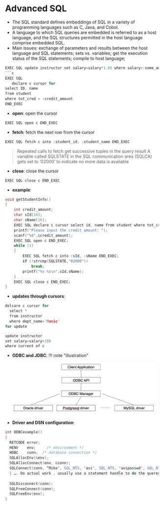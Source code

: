 # Advanced SQL

* The SQL standard defines embeddings of SQL in a variety of programming languages such as C, Java, and Cobol.
* A language to which SQL queries are embedded is referred to as a host language, and the SQL structures permitted in the host language comprise embedded SQL.
* Main issues: exchange of parameters and results between the host language and SQL statements; sets vs. variables; get the execution status of the SQL statements; compile to host language;

```c
EXEC SQL update instructor set salary=salary*1.05 where salary<:some_amount END_EXEC;//:some_amount is a host variable
```c
EXEC SQL
   declare c cursor for     
select ID, name
from student
where tot_cred > :credit_amount
END_EXEC
```

* **open**: open the cursor

```c
EXEC SQL open c END_EXEC
```

* **fetch**: fetch the next row from the cursor

```c
EXEC SQL fetch c into :student_id, :student_name END_EXEC
```

> Repeated calls to fetch get successive tuples in the query result
> A variable called SQLSTATE in the SQL communication area (SQLCA) gets set to ‘02000’ to indicate no more data is available

* **close**: close the cursor

```c
EXEC SQL close c END_EXEC
```

* **example**:

```c
void getStudentInfo()
{
	int credit_amount;
	char sId[16];
	char sName[16];
	EXEC SQL declare c cursor select id, name from student where tot_cred> :credit_amount END EXEC;
	printf("Please input the credit amount: ");	
	scanf("%d",&credit_amount);
	EXEC SQL open c END_EXEC;
	while (1)
	{
		EXEC SQL fetch c into :sId, :sName END_EXEC;
		if (!strcmp(SQLSTATE,"02000"))
			break;
		printf("%s %s\n",sId,sName);
	}
	EXEC SQL close c END_EXEC;
}
```

* **updates through cursors**:

```c
delcare c cursor for
  select *
  from instructor
  where dept_name='Music'
for update
```

```c
update instructor
set salary=salary+100
where current of c
```

* **ODBC and JDBC**:
!!! note "illustration"  

    ![alt text](<Screenshot 2025-03-18 at 11.45.11.png>)

* **Driver and DSN configuration**:

```c
int ODBCexample()
{
  RETCODE error;
  HENV    env;     /* environment */ 
  HDBC    conn;  /* database connection */ 
  SQLAllocEnv(&env);
  SQLAllocConnect(env, &conn);
  SQLConnect(conn, “Mike", SQL_NTS, "avi", SQL_NTS, "avipasswd", SQL_NTS); 
  { …. Do actual work , usually use a statement handle to do the querey… }

  SQLDisconnect(conn); 
  SQLFreeConnect(conn); 
  SQLFreeEnv(env); 
}
```




